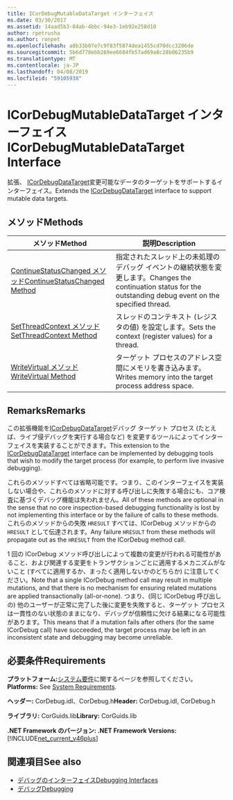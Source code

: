 ```yaml
---
title: ICorDebugMutableDataTarget インターフェイス
ms.date: 03/30/2017
ms.assetid: 14aad5b3-84ab-4bbc-94e3-1eb92e258d10
author: rpetrusha
ms.author: ronpet
ms.openlocfilehash: a8b33b07e7c9f83f5874dea1455cd70dcc3206de
ms.sourcegitcommit: 5b6d778ebb269ee6684fb57ad69a8c28b06235b9
ms.translationtype: MT
ms.contentlocale: ja-JP
ms.lasthandoff: 04/08/2019
ms.locfileid: "59105938"
---
```

# <a name="icordebugmutabledatatarget-interface"></a><span data-ttu-id="9a254-102">ICorDebugMutableDataTarget インターフェイス</span><span class="sxs-lookup"><span data-stu-id="9a254-102">ICorDebugMutableDataTarget Interface</span></span>
<span data-ttu-id="9a254-103">拡張、 [ICorDebugDataTarget](../../../../docs/framework/unmanaged-api/debugging/icordebugdatatarget-interface.md)変更可能なデータのターゲットをサポートするインターフェイス。</span><span class="sxs-lookup"><span data-stu-id="9a254-103">Extends the [ICorDebugDataTarget](../../../../docs/framework/unmanaged-api/debugging/icordebugdatatarget-interface.md) interface to support mutable data targets.</span></span>  
  
## <a name="methods"></a><span data-ttu-id="9a254-104">メソッド</span><span class="sxs-lookup"><span data-stu-id="9a254-104">Methods</span></span>  
  
|<span data-ttu-id="9a254-105">メソッド</span><span class="sxs-lookup"><span data-stu-id="9a254-105">Method</span></span>|<span data-ttu-id="9a254-106">説明</span><span class="sxs-lookup"><span data-stu-id="9a254-106">Description</span></span>|  
|------------|-----------------|  
|[<span data-ttu-id="9a254-107">ContinueStatusChanged メソッド</span><span class="sxs-lookup"><span data-stu-id="9a254-107">ContinueStatusChanged Method</span></span>](../../../../docs/framework/unmanaged-api/debugging/icordebugmutabledatatarget-continuestatuschanged-method.md)|<span data-ttu-id="9a254-108">指定されたスレッド上の未処理のデバッグ イベントの継続状態を変更します。</span><span class="sxs-lookup"><span data-stu-id="9a254-108">Changes the continuation status for the outstanding debug event on the specified thread.</span></span>|  
|[<span data-ttu-id="9a254-109">SetThreadContext メソッド</span><span class="sxs-lookup"><span data-stu-id="9a254-109">SetThreadContext Method</span></span>](../../../../docs/framework/unmanaged-api/debugging/icordebugmutabledatatarget-setthreadcontext-method.md)|<span data-ttu-id="9a254-110">スレッドのコンテキスト (レジスタの値) を設定します。</span><span class="sxs-lookup"><span data-stu-id="9a254-110">Sets the context (register values) for a thread.</span></span>|  
|[<span data-ttu-id="9a254-111">WriteVirtual メソッド</span><span class="sxs-lookup"><span data-stu-id="9a254-111">WriteVirtual Method</span></span>](../../../../docs/framework/unmanaged-api/debugging/icordebugmutabledatatarget-writevirtual-method.md)|<span data-ttu-id="9a254-112">ターゲット プロセスのアドレス空間にメモリを書き込みます。</span><span class="sxs-lookup"><span data-stu-id="9a254-112">Writes memory into the target process address space.</span></span>|  
  
## <a name="remarks"></a><span data-ttu-id="9a254-113">Remarks</span><span class="sxs-lookup"><span data-stu-id="9a254-113">Remarks</span></span>  
 <span data-ttu-id="9a254-114">この拡張機能を[ICorDebugDataTarget](../../../../docs/framework/unmanaged-api/debugging/icordebugdatatarget-interface.md)デバッグ ターゲット プロセス (たとえば、ライブ侵デバッグを実行する場合など) を変更するツールによってインターフェイスを実装することができます。</span><span class="sxs-lookup"><span data-stu-id="9a254-114">This extension to the [ICorDebugDataTarget](../../../../docs/framework/unmanaged-api/debugging/icordebugdatatarget-interface.md) interface can be implemented by debugging tools that wish to modify the target process (for example, to perform live invasive debugging).</span></span>  
  
 <span data-ttu-id="9a254-115">これらのメソッドすべては省略可能です。つまり、このインターフェイスを実装しない場合や、これらのメソッドに対する呼び出しに失敗する場合にも、コア検査に基づくデバッグ機能は失われません。</span><span class="sxs-lookup"><span data-stu-id="9a254-115">All of these methods are optional in the sense that no core inspection-based debugging functionality is lost by not implementing this interface or by the failure of calls to these methods.</span></span>  <span data-ttu-id="9a254-116">これらのメソッドからの失敗 `HRESULT` すべては、ICorDebug メソッドからの `HRESULT` として伝達されます。</span><span class="sxs-lookup"><span data-stu-id="9a254-116">Any failure `HRESULT` from these methods will propagate out as the `HRESULT` from the ICorDebug method call.</span></span>  
  
 <span data-ttu-id="9a254-117">1 回の ICorDebug メソッド呼び出しによって複数の変更が行われる可能性があること、および関連する変更をトランザクションごとに適用するメカニズムがないこと (すべてに適用するか、まったく適用しないかのどちらか) に注意してください。</span><span class="sxs-lookup"><span data-stu-id="9a254-117">Note that a single ICorDebug method call may result in multiple mutations, and that there is no mechanism for ensuring related mutations are applied transactionally (all-or-none).</span></span>  <span data-ttu-id="9a254-118">つまり、(同じ ICorDebug 呼び出しの) 他のユーザーが正常に完了した後に変更を失敗すると、ターゲット プロセスは一貫性のない状態のままになり、デバッグが信頼性に欠ける結果になる可能性があります。</span><span class="sxs-lookup"><span data-stu-id="9a254-118">This means that if a mutation fails after others (for the same ICorDebug call) have succeeded, the target process may be left in an inconsistent state and debugging may become unreliable.</span></span>  
  
## <a name="requirements"></a><span data-ttu-id="9a254-119">必要条件</span><span class="sxs-lookup"><span data-stu-id="9a254-119">Requirements</span></span>  
 <span data-ttu-id="9a254-120">**プラットフォーム:**[システム要件](../../../../docs/framework/get-started/system-requirements.md)に関するページを参照してください。</span><span class="sxs-lookup"><span data-stu-id="9a254-120">**Platforms:** See [System Requirements](../../../../docs/framework/get-started/system-requirements.md).</span></span>  
  
 <span data-ttu-id="9a254-121">**ヘッダー:** CorDebug.idl、CorDebug.h</span><span class="sxs-lookup"><span data-stu-id="9a254-121">**Header:** CorDebug.idl, CorDebug.h</span></span>  
  
 <span data-ttu-id="9a254-122">**ライブラリ:** CorGuids.lib</span><span class="sxs-lookup"><span data-stu-id="9a254-122">**Library:** CorGuids.lib</span></span>  
  
 **<span data-ttu-id="9a254-123">.NET Framework のバージョン: </span><span class="sxs-lookup"><span data-stu-id="9a254-123">.NET Framework Versions:</span></span>** [!INCLUDE[net_current_v46plus](../../../../includes/net-current-v46plus-md.md)]  
  
## <a name="see-also"></a><span data-ttu-id="9a254-124">関連項目</span><span class="sxs-lookup"><span data-stu-id="9a254-124">See also</span></span>

- [<span data-ttu-id="9a254-125">デバッグのインターフェイス</span><span class="sxs-lookup"><span data-stu-id="9a254-125">Debugging Interfaces</span></span>](../../../../docs/framework/unmanaged-api/debugging/debugging-interfaces.md)
- [<span data-ttu-id="9a254-126">デバッグ</span><span class="sxs-lookup"><span data-stu-id="9a254-126">Debugging</span></span>](../../../../docs/framework/unmanaged-api/debugging/index.md)
